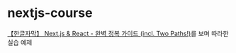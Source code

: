 # nextjs-course

[【한글자막】 Next.js & React - 완벽 정복 가이드 (incl. Two Paths!)](https://www.udemy.com/course/nextjs-react-incl-two-paths/)를 보며 따라한 실습 예제
